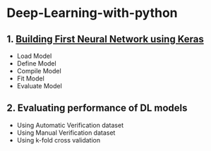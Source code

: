 # Deep-Learning-with-python

## 1. [Building First Neural Network using Keras](https://github.com/kuluruvineeth/Deep-Learning-with-python/blob/main/First%20Neural%20Network%20with%20Keras.ipynb)
   * Load Model
   * Define Model
   * Compile Model
   * Fit Model
   * Evaluate Model

## 2. Evaluating performance of DL models
   * Using Automatic Verification dataset
   * Using Manual Verification dataset 
   * Using k-fold cross validation
